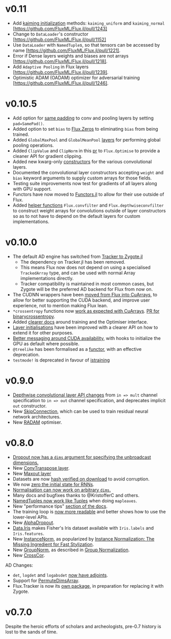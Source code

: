 # v0.11
* Add [kaiming initialization](https://arxiv.org/abs/1502.01852) methods: `kaiming_uniform` and `kaiming_normal` [https://github.com/FluxML/Flux.jl/pull/1243]
* Change to `DataLoader`'s constructor [https://github.com/FluxML/Flux.jl/pull/1152]
* Use `DataLoader` with `NamedTuple`s, so that tensors can be accessed by name [https://github.com/FluxML/Flux.jl/pull/1221].
* Error if Dense layers weights and biases are not arrays [https://github.com/FluxML/Flux.jl/pull/1218].
* Add `Adaptive Pooling` in Flux layers [https://github.com/FluxML/Flux.jl/pull/1239].
* Optimistic ADAM (OADAM) optimizer for adversarial training [https://github.com/FluxML/Flux.jl/pull/1246].

# v0.10.5
* Add option for [same padding](https://github.com/FluxML/Flux.jl/pull/901) to conv and pooling layers by setting `pad=SamePad()`.
* Added option to set `bias` to [Flux.Zeros](https://github.com/FluxML/Flux.jl/pull/873) to eliminating `bias` from being trained.
* Added `GlobalMaxPool` and `GlobalMeanPool` [layers](https://github.com/FluxML/Flux.jl/pull/950) for performing global pooling operations.
* Added `ClipValue` and `ClipNorm` in this [pr](https://github.com/FluxML/Flux.jl/pull/1133) to `Flux.Optimise` to provide a cleaner API for gradient clipping.
* Added new kwarg-only [constructors](https://github.com/FluxML/Flux.jl/pull/873) for the various convolutional layers.
* Documented the convolutional layer constructors accepting `weight` and `bias` keyword arguments to supply custom arrays for those fields.
* Testing suite improvements now test for gradients of all layers along with GPU support.
* Functors have now moved to [Functors.jl](https://github.com/FluxML/Flux.jl/pull/1174) to allow for their use outside of Flux.
* Added [helper functions](https://github.com/FluxML/Flux.jl/pull/873) `Flux.convfilter` and `Flux.depthwiseconvfilter` to construct weight arrays for convolutions outside of layer constructors so as to not have to depend on the default layers for custom implementations.

# v0.10.0
* The default AD engine has switched from [Tracker to Zygote.jl](https://github.com/FluxML/Flux.jl/pull/669)
  - The dependency on Tracker.jl has been removed.
  - This means Flux now does not depend on using a specialised `TrackedArray` type, and can be used with normal Array implementations directly.
  - Tracker compatibility is maintained in most common cases, but Zygote will be the preferred AD backend for Flux from now on.
* The CUDNN wrappers have been [moved from Flux into CuArrays](https://github.com/FluxML/Flux.jl/pull/874), to allow for better supporting the CUDA backend, and improve user experience, not to mention making Flux lean.
* `*crossentropy` functions now [work as expected with CuArrays](https://github.com/FluxML/Flux.jl/pull/926). [PR for binarycrossentropy](https://github.com/FluxML/Flux.jl/pull/940).
* Added [clearer docs](https://github.com/FluxML/Flux.jl/pull/904) around training and the Optimiser interface.
* [Layer initialisations](https://github.com/FluxML/Flux.jl/pull/937) have been improved with a clearer API on how to extend it for other purposes.
* [Better messaging around CUDA availability](https://github.com/FluxML/Flux.jl/pull/924), with hooks to initialize the GPU as default where possible.
* `@treelike` has been formalised as a [functor](https://github.com/FluxML/Flux.jl/pull/865), with an effective deprecation.
* `testmode!` is deprecated in favour of [istraining](https://github.com/FluxML/Flux.jl/pull/669)

# v0.9.0
* [Depthwise convolutional layer API changes](https://github.com/FluxML/Flux.jl/pull/756) from `in => mult` channel specification to `in => out` channel specification, and deprecates implicit `out` constructor.
* New [SkipConnection](https://github.com/FluxML/Flux.jl/pull/446), which can be used to train residual neural network architectures.
* New [RADAM](https://github.com/FluxML/Flux.jl/pull/842) optimiser.

# v0.8.0

* [Dropout now has a `dims` argument for specifying the unbroadcast dimensions.](https://github.com/FluxML/Flux.jl/pull/563)
* New [ConvTranspose layer](https://github.com/FluxML/Flux.jl/pull/311).
* New [Maxout layer](https://github.com/FluxML/Flux.jl/pull/647)
* Datasets are now [hash verified on download](https://github.com/FluxML/Flux.jl/pull/585) to avoid corruption.
* We now [zero the initial state for RNNs](https://github.com/FluxML/Flux.jl/pull/590/).
* [Normalisation can now work on arbitrary `dims`.](https://github.com/FluxML/Flux.jl/pull/592)
* Many docs and bugfixes thanks to @KristofferC and others.
* [NamedTuples now work like Tuples](https://github.com/FluxML/Flux.jl/pull/603) when doing `mapleaves`.
* New "performance tips" [section of the docs](https://github.com/FluxML/Flux.jl/pull/615).
* The training loop is [now more readable](https://github.com/FluxML/Flux.jl/pull/651) and better shows how to use the lower-level APIs.
* New [AlphaDropout](https://github.com/FluxML/Flux.jl/pull/656).
* [Data.Iris](https://github.com/FluxML/Flux.jl/pull/652) makes Fisher's Iris dataset available with `Iris.labels` and `Iris.features`.
* New [InstanceNorm](https://github.com/FluxML/Flux.jl/pull/634), as popularized by [Instance Normalization: The Missing Ingredient for Fast Stylization](https://arxiv.org/abs/1607.08022).
* New [GroupNorm](https://github.com/FluxML/Flux.jl/pull/696), as described in [Group Normalization](https://arxiv.org/abs/1803.08494).
* New [CrossCor](https://github.com/FluxML/Flux.jl/pull/762).

AD Changes:

* `det`, `logdet` and `logabsdet` [now have adjoints](https://github.com/FluxML/Flux.jl/pull/596/files).
* Support for [PermuteDimsArray](https://github.com/FluxML/Flux.jl/pull/576).
* Flux.Tracker is now its [own package](https://github.com/FluxML/Tracker.jl), in preparation for replacing it with Zygote.

# v0.7.0

Despite the heroic efforts of scholars and archeologists, pre-0.7 history is lost to the sands of time.
